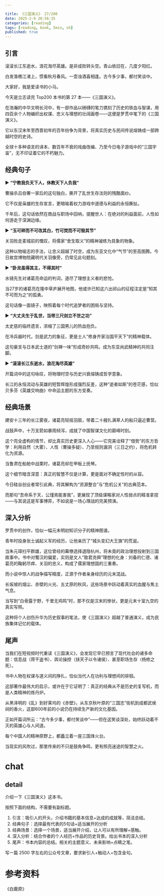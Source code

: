 ```yaml
---

title: 《三国演义》 27/200
date: 2025-2-9 20:56:35 
categories: [reading]
tags: [reading, book, 5min, sh]
published: true
---
```



## 引言  

滚滚长江东逝水，浪花淘尽英雄。是非成败转头空。青山依旧在，几度夕阳红。

白发渔樵江渚上，惯看秋月春风。一壶浊酒喜相逢。古今多少事，都付笑谈中。

大家好，我是爱读书的小马。

今天是立志读完 Top200 本书的第 27 本——《三国演义》。

在浩瀚的中华文明长河中，有一部作品以磅礴的笔力镌刻了历史的铁血与智谋，用四百余个人物编织出权谋、忠义与理想的壮阔画卷——这便是罗贯中笔下的《三国演义》。

它以东汉末年至西晋初年的百年纷争为背景，将真实历史与民间传说熔铸成一部跨越时空的史诗。

全球十多种语言的译本、数百年不衰的戏曲改编、乃至今日电子游戏中的“三国宇宙”，无不印证着它的不朽魅力。

## 经典句子

▶ **“宁教我负天下人，休教天下人负我”**  

曹操杀吕伯奢一家后的这句独白，撕开了乱世生存法则的残酷面纱。

它不仅是枭雄的生存宣言，更暗喻着权力游戏中道德与利益的永恒撕扯。

千年后，这句话依然在商战与职场中回响，提醒世人：在绝对的利益面前，人性如何游走于深渊边缘。

▶  **“玉可碎而不可改其白，竹可焚而不可毁其节”**  

关羽败走麦城前的慨叹，将儒家“舍生取义”的精神凝练为具象的物象。

这种以物喻志的手法，让忠义超越了时空，成为东亚文化中“气节”的至高图腾。今日故宫博物院藏明代关羽像旁，仍常见此句题刻。

▶  **“卧龙虽得其主，不得其时”**  

水镜先生对诸葛亮命运的判词，道尽了理想主义者的悲怆。

当27岁的诸葛亮在隆中草庐展开地图，他或许已知这六出祁山的征程注定是“知其不可而为之”的孤勇。

这句话像一面镜子，映照着每个时代追梦者的困局与坚持。

▶  **“大丈夫生于乱世，当带三尺剑立不世之功”**  

太史慈的临终遗言，浓缩了三国男儿的热血抱负。

在冷兵器时代，剑是武力的象征，更是士人“修身齐家治国平天下”的精神载体。

这句豪言与日本武士道的“剑禅一味”形成奇妙共鸣，成为东亚尚武精神的共同注脚。

▶  **“滚滚长江东逝水，浪花淘尽英雄”**  

开篇词中的这句咏叹，将物理时空与历史兴衰熔铸成哲学意象。

长江的永恒流动与英雄的短暂辉煌形成强烈反差，这种“逝者如斯”的苍茫感，恰似贝多芬《英雄交响曲》中命运主题的东方变奏。

## 经典场景

建安十三年的长江雾夜，诸葛亮轻摇羽扇，带着二十艘扎满草人的船只逼近曹营。

战鼓声中，十万支箭如暴雨倾泻，成就了中国智谋文化的巅峰时刻。

这个完全虚构的情节，却比真实历史更深入人心——它完美诠释了“借势”的东方哲学：利用自然（大雾）、人性（曹操多疑）、乃至规则漏洞（三日之约），将危机转化为资源。  

当鲁肃在船舱中战栗时，诸葛亮却在甲板上抚琴。

这个细节暗含深意：真正的智慧不仅是计算，更是面对不确定性时的从容。

今日硅谷创业者常引此典，将其解构为“资源整合”与“危机公关”的古典范本。

而那句“吾命系于天，公瑾焉能害我”，更展现了顶级谋略家对人性弱点的精准拿捏——与其说这是军事博弈，不如说是一场心理战的完美预演。

## 深入分析

罗贯中的创作，恰似一幅元末明初知识分子的精神图谱。

青年时投身张士诚起义军的经历，让他亲历了“城头变幻大王旗”的荒诞。

当朱元璋扫平群雄，这位曾经的幕僚选择退隐杭州，将未竟的政治理想投射到三国故事中。书中对蜀汉的偏爱，实则是文人“致君尧舜”理想的化身：刘备的仁德、诸葛亮的鞠躬尽瘁、关羽的忠义，构成了儒家理想国的三重奏。  

而小说中惊人的战争描写精度，正源于作者亲身经历的元末混战。

长坂坡的烟尘、赤壁的火光、五丈原的秋风，这些场景中跃动着真实的血腥与焦土气息。

当写到“白骨露于野，千里无鸡鸣”时，那不仅是汉末的惨状，更是元末十室九空的真实写照。

这种将个人创伤升华为历史叙事的笔法，使《三国演义》超越了普通演义，成为民族集体记忆的载体。

## 尾声

当我们在短视频时代重读《三国演义》，会发现它早已预言了现代社会的诸多命题：信息战（蒋干盗书）、舆论操控（挟天子以令诸侯）、甚至职场生存（杨修之死）。

书中人物在权谋与道义间的挣扎，恰似当代人在功利与理想间的徘徊。  

这部著作最伟大的启示，或许在于它证明了：真正的经典从不是历史的复写机，而是人类精神的炼丹炉。

从黑泽明的《乱》到好莱坞的《赤壁》，从东京秋叶原的“三国志”街机到成都武侯祠的香火，这部600年前的小说仍在持续生产新的文化基因。

正如开篇词所云：“古今多少事，都付笑谈中”——但在这笑谈深处，始终跃动着不灭的英雄心与人间道。  

每个中国人的精神原野上，都矗立着一座三国烽火台。

当现实的风吹过，那里传来的不只是鼓角争鸣，更有照亮迷途的智慧之火。

# chat

## detail

介绍一下《三国演义》这本书。

按照下面的结构，不需要有副标题。

1. 引言：吸引人的开头，介绍书籍的基本信息+达成的成就等，简洁总结。
2. 经典句子：选择最有代表的5句话+适当展开的分析
3. 经典场景：选择一个场景，适当展开介绍，让人可以有所理解+感触。
4. 深入分析：结合作者的个人经历+作品的历史背景。给出书本的深入分析
5. 尾声：书本内容的总结。相关的主题意义、未来影响+点睛之笔。

写一篇 2500 字左右的公众号文章，要求新引人+触动人+包含金句。


# 参考资料

 《白鹿原》

